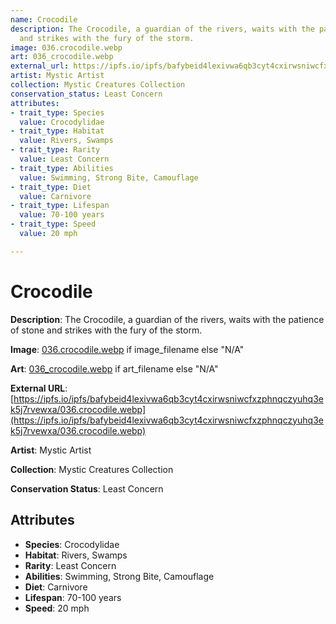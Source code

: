 ```yaml
---
name: Crocodile
description: The Crocodile, a guardian of the rivers, waits with the patience of stone
  and strikes with the fury of the storm.
image: 036.crocodile.webp
art: 036_crocodile.webp
external_url: https://ipfs.io/ipfs/bafybeid4lexivwa6qb3cyt4cxirwsniwcfxzphnqczyuhq3ek5j7rvewxa/036.crocodile.webp
artist: Mystic Artist
collection: Mystic Creatures Collection
conservation_status: Least Concern
attributes:
- trait_type: Species
  value: Crocodylidae
- trait_type: Habitat
  value: Rivers, Swamps
- trait_type: Rarity
  value: Least Concern
- trait_type: Abilities
  value: Swimming, Strong Bite, Camouflage
- trait_type: Diet
  value: Carnivore
- trait_type: Lifespan
  value: 70-100 years
- trait_type: Speed
  value: 20 mph

---
```


# Crocodile

**Description**: The Crocodile, a guardian of the rivers, waits with the patience of stone and strikes with the fury of the storm.

**Image**: [036.crocodile.webp](./036.crocodile.webp) if image_filename else "N/A"

**Art**: [036_crocodile.webp](./036_crocodile.webp) if art_filename else "N/A"

**External URL**: [https://ipfs.io/ipfs/bafybeid4lexivwa6qb3cyt4cxirwsniwcfxzphnqczyuhq3ek5j7rvewxa/036.crocodile.webp](https://ipfs.io/ipfs/bafybeid4lexivwa6qb3cyt4cxirwsniwcfxzphnqczyuhq3ek5j7rvewxa/036.crocodile.webp)

**Artist**: Mystic Artist

**Collection**: Mystic Creatures Collection

**Conservation Status**: Least Concern

## Attributes
- **Species**: Crocodylidae
- **Habitat**: Rivers, Swamps
- **Rarity**: Least Concern
- **Abilities**: Swimming, Strong Bite, Camouflage
- **Diet**: Carnivore
- **Lifespan**: 70-100 years
- **Speed**: 20 mph
